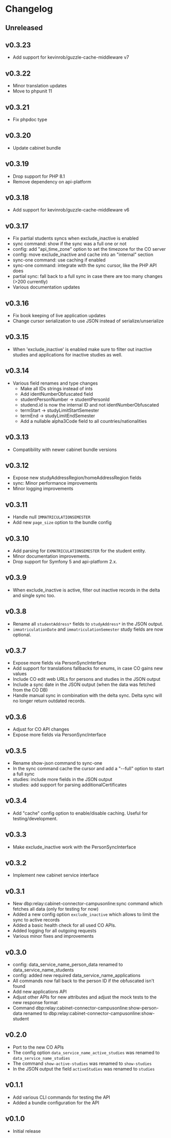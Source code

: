 # Changelog

## Unreleased

## v0.3.23

- Add support for kevinrob/guzzle-cache-middleware v7

## v0.3.22

- Minor translation updates
- Move to phpunit 11

## v0.3.21

- Fix phpdoc type

## v0.3.20

- Update cabinet bundle

## v0.3.19

- Drop support for PHP 8.1
- Remove dependency on api-platform

## v0.3.18

- Add support for kevinrob/guzzle-cache-middleware v6

## v0.3.17

- Fix partial students syncs when exclude_inactive is enabled
- sync command: show if the sync was a full one or not
- config: add "api_time_zone" option to set the timezone for the CO server
- config: move exclude_inactive and cache into an "internal" section
- sync-one command: use caching if enabled
- sync-one command: integrate with the sync cursor, like the PHP API does
- partial sync: fall back to a full sync in case there are too many changes (>200 currently)
- Various documentation updates

## v0.3.16

- Fix book keeping of live application updates
- Change cursor serialization to use JSON instead of serialize/unserialize

## v0.3.15

- When 'exclude_inactive' is enabled make sure to filter out inactive studies
  and applications for inactive studies as well.

## v0.3.14

- Various field renames and type changes
  - Make all IDs strings instead of ints
  - Add identNumberObfuscated field
  - studentPersonNumber -> studentPersonId
  - studend.id is now the internal ID and not identNumberObfuscated
  - termStart -> studyLimitStartSemester
  - termEnd -> studyLimitEndSemester
  - Add a nullable alpha3Code field to all countries/nationalities

## v0.3.13

- Compatibility with newer cabinet bundle versions

## v0.3.12

- Expose new studyAddressRegion/homeAddressRegion fields
- sync: Minor performance improvements
- Minor logging improvements

## v0.3.11

- Handle null `IMMATRICULATIONSEMESTER`
- Add new `page_size` option to the bundle config

## v0.3.10

- Add parsing for `EXMATRICULATIONSEMESTER` for the student entity.
- Minor documentation improvements.
- Drop support for Symfony 5 and api-platform 2.x.

## v0.3.9

- When exclude_inactive is active, filter out inactive records in the delta and single sync too.

## v0.3.8

- Rename all `studentAddress*` fields to `studyAddress*` in the JSON output.
- `immatriculationDate` and `immatriculationSemester` study fields are now optional.

## v0.3.7

- Expose more fields via PersonSyncInterface
- Add support for translations fallbacks for enums, in case CO gains new values
- Include CO edit web URLs for persons and studies in the JSON output
- Include a sync date in the JSON output (when the data was fetched from the CO DB)
- Handle manual sync in combination with the delta sync. Delta sync will no longer
  return outdated records.

## v0.3.6

- Adjust for CO API changes
- Expose more fields via PersonSyncInterface

## v0.3.5

- Rename show-json command to sync-one
- In the sync command cache the cursor and add a "--full" option to start a full sync
- studies: include more fields in the JSON output
- studies: add support for parsing additionalCertificates

## v0.3.4

- Add "cache" config option to enable/disable caching. Useful for testing/development.

## v0.3.3

- Make exclude_inactive work with the PersonSyncInterface

## v0.3.2

- Implement new cabinet service interface

## v0.3.1

- New dbp:relay:cabinet-connector-campusonline:sync command which fetches all data (only
  for testing for now)
- Added a new config option `exclude_inactive` which allows to limit the sync to active records
- Added a basic health check for all used CO APIs.
- Added logging for all outgoing requests
- Various minor fixes and improvements

## v0.3.0

- config: data_service_name_person_data renamed to data_service_name_students
- config: added new required data_service_name_applications
- All commands now fall back to the person ID if the obfuscated isn't found
- Add new applications API
- Adjust other APIs for new attributes and adjust the mock tests to the new response format
- Command dbp:relay:cabinet-connector-campusonline:show-person-data renamed to
  dbp:relay:cabinet-connector-campusonline:show-student

## v0.2.0

- Port to the new CO APIs
- The config option `data_service_name_active_studies` was renamed to `data_service_name_studies`
- The command `show-active-studies` was renamed to `show-studies`
- In the JSON output the field `activeStudies` was renamed to `studies`

## v0.1.1

- Add various CLI commands for testing the API
- Added a bundle configuration for the API

## v0.1.0

- Initial release
